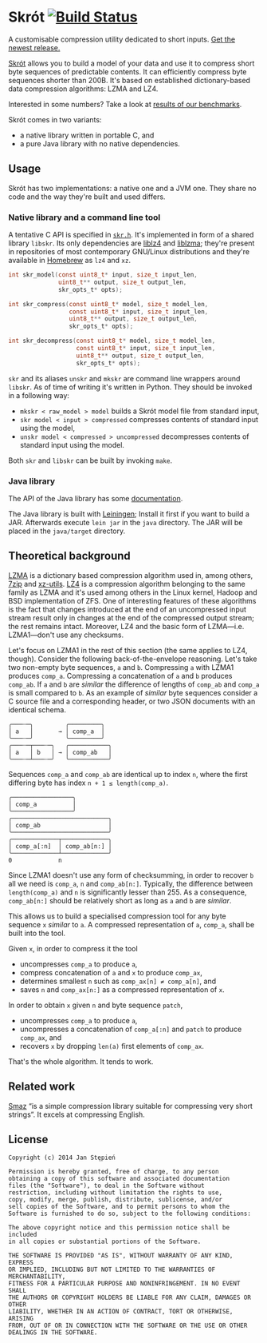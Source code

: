 # Skrót [![Build Status](https://travis-ci.org/jstepien/skrot.svg?branch=master)](https://travis-ci.org/jstepien/skrot)

A customisable compression utility dedicated to short inputs.
[Get the newest release.](https://github.com/jstepien/skrot/releases)

[Skrót][definition] allows you to build a model of your data
and use it to compress short byte sequences of predictable contents.
It can efficiently compress byte sequences shorter than 200B.
It's based on established dictionary-based data compression algorithms: LZMA and
LZ4.

Interested in some numbers?
Take a look at [results of our benchmarks][numbers].

Skrót comes in two variants:

  - a native library written in portable C, and
  - a pure Java library with no native dependencies.

[numbers]: https://github.com/jstepien/skrot/tree/master/benchmark
[definition]: http://en.wiktionary.org/wiki/skr%C3%B3t

## Usage

Skrót has two implementations: a native one and a JVM one.
They share no code and the way they're built and used differs.

### Native library and a command line tool

A tentative C API is specified in [`skr.h`][skr.h].
It's implemented in form of a shared library `libskr`.
Its only dependencies are [liblz4][lz4] and [liblzma][xz];
they're present in repositories of most contemporary GNU/Linux distributions and
they're available in [Homebrew][brew] as `lz4` and `xz`.

```c
int skr_model(const uint8_t* input, size_t input_len,
              uint8_t** output, size_t output_len,
              skr_opts_t* opts);

int skr_compress(const uint8_t* model, size_t model_len,
                 const uint8_t* input, size_t input_len,
                 uint8_t** output, size_t output_len,
                 skr_opts_t* opts);

int skr_decompress(const uint8_t* model, size_t model_len,
                   const uint8_t* input, size_t input_len,
                   uint8_t** output, size_t output_len,
                   skr_opts_t* opts);
```

`skr` and its aliases `unskr` and `mkskr` are command line wrappers around
`libskr`.
As of time of writing it's written in Python.
They should be invoked in a following way:

  - `mkskr < raw_model > model` builds a Skrót model file from standard input,
  - `skr model < input > compressed` compresses contents of standard input using
    the model,
  - `unskr model < compressed > uncompressed` decompresses contents of standard
    input using the model.

Both `skr` and `libskr` can be built by invoking `make`.

[xz]: http://tukaani.org/xz/
[lz4]: https://code.google.com/p/lz4/
[brew]: https://github.com/Homebrew/homebrew
[skr.h]: https://github.com/jstepien/skrot/blob/master/skr.h

### Java library

The API of the Java library has some [documentation][javadoc].

The Java library is built with [Leiningen][lein];
Install it first if you want to build a JAR.
Afterwards execute `lein jar` in the `java` directory.
The JAR will be placed in the `java/target` directory.

[lein]: http://leiningen.org/
[javadoc]: https://jstepien.github.io/skrot/javadoc/master/cc/stepien/skrot/Skrot.html

## Theoretical background

[LZMA][lzma] is a dictionary based compression algorithm used in, among others,
[7zip][7z] and [xz-utils][xz].
[LZ4][lz4-algo] is a compression algorithm belonging to the same family as LZMA
and it's used among others in the Linux kernel, Hadoop and BSD implementation of
ZFS.
One of interesting features of these algorithms is the fact that changes
introduced at the end of an uncompressed input stream result only in changes at
the end of the compressed output stream; the rest remains intact.
Moreover, LZ4 and the basic form of LZMA—i.e. LZMA1—don't use any checksums.

Let's focus on LZMA1 in the rest of this section
(the same applies to LZ4, though).
Consider the following back-of-the-envelope reasoning.
Let's take two non-empty byte sequences, `a` and `b`.
Compressing `a` with LZMA1 produces `comp_a`.
Compressing a concatenation of `a` and `b` produces `comp_ab`.
If `a` and `b` are _similar_ the difference of lengths of `comp_ab` and
`comp_a` is small compared to `b`.
As an example of _similar_ byte sequences consider a C source file and a
corresponding header, or two JSON documents with an identical schema.

    ╭───┄─╮         ╭─────────╮
    │ a   │       → │ comp_a  │
    ╰───┄─╯         ╰─────────╯
    ╭───┄─┬───┄─╮   ╭───────────╮
    │ a   │ b   │ → │ comp_ab   │
    ╰───┄─┴───┄─╯   ╰───────────╯

Sequences `comp_a` and `comp_ab` are identical up to index `n`,
where the first differing byte has index `n + 1 ≤ length(comp_a)`.

    ╭─────────────────╮
    │ comp_a          │
    ╰─────────────────╯
    ╭───────────────────────────╮
    │ comp_ab                   │
    ╰───────────────────────────╯
    ╭─────────────┬─────────────╮
    │ comp_a[:n]  │ comp_ab[n:] │
    ╰─────────────┴─────────────╯
    0             n

Since LZMA1 doesn't use any form of checksumming, in order to recover `b` all
we need is `comp_a`, `n` and `comp_ab[n:]`.
Typically, the difference between `length(comp_a)` and `n` is significantly
lesser than 255.
As a consequence, `comp_ab[n:]` should be relatively short as long as `a` and
`b` are _similar_.

This allows us to build a specialised compression tool for any byte sequence
`x` _similar_ to `a`.
A compressed representation of `a`, `comp_a`, shall be built into the tool.

Given `x`, in order to compress it the tool

  - uncompresses `comp_a` to produce `a`,
  - compress concatenation of `a` and `x` to produce `comp_ax`,
  - determines smallest `n` such as `comp_ax[n] ≠ comp_a[n]`, and
  - saves `n` and `comp_ax[n:]` as a compressed representation of `x`.

In order to obtain `x` given `n` and byte sequence `patch`,

  - uncompresses `comp_a` to produce `a`,
  - uncompresses a concatenation of `comp_a[:n]` and `patch` to produce
    `comp_ax`, and
  - recovers `x` by dropping `len(a)` first elements of `comp_ax`.

That's the whole algorithm. It tends to work.

[lzma]: https://en.wikipedia.org/wiki/LZMA
[lz4-algo]: https://en.wikipedia.org/wiki/LZ4_%28compression_algorithm%29
[7z]: http://www.7-zip.org/

## Related work

[Smaz][smaz] “is a simple compression library suitable for compressing very
short strings”. It excels at compressing English.

[smaz]: https://github.com/antirez/smaz

## License

    Copyright (c) 2014 Jan Stępień

    Permission is hereby granted, free of charge, to any person
    obtaining a copy of this software and associated documentation
    files (the "Software"), to deal in the Software without
    restriction, including without limitation the rights to use,
    copy, modify, merge, publish, distribute, sublicense, and/or
    sell copies of the Software, and to permit persons to whom the
    Software is furnished to do so, subject to the following conditions:

    The above copyright notice and this permission notice shall be included
    in all copies or substantial portions of the Software.

    THE SOFTWARE IS PROVIDED "AS IS", WITHOUT WARRANTY OF ANY KIND, EXPRESS
    OR IMPLIED, INCLUDING BUT NOT LIMITED TO THE WARRANTIES OF MERCHANTABILITY,
    FITNESS FOR A PARTICULAR PURPOSE AND NONINFRINGEMENT. IN NO EVENT SHALL
    THE AUTHORS OR COPYRIGHT HOLDERS BE LIABLE FOR ANY CLAIM, DAMAGES OR OTHER
    LIABILITY, WHETHER IN AN ACTION OF CONTRACT, TORT OR OTHERWISE, ARISING
    FROM, OUT OF OR IN CONNECTION WITH THE SOFTWARE OR THE USE OR OTHER
    DEALINGS IN THE SOFTWARE.
